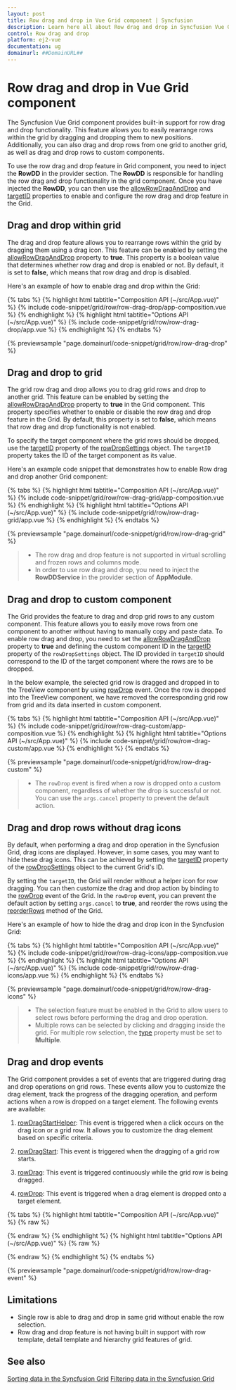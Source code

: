 ```yaml
---
layout: post
title: Row drag and drop in Vue Grid component | Syncfusion
description: Learn here all about Row drag and drop in Syncfusion Vue Grid component of Syncfusion Essential JS 2 and more.
control: Row drag and drop 
platform: ej2-vue
documentation: ug
domainurl: ##DomainURL##
---
```


# Row drag and drop in Vue Grid component

The Syncfusion Vue Grid component provides built-in support for row drag and drop functionality. This feature allows you to easily rearrange rows within the grid by dragging and dropping them to new positions. Additionally, you can also drag and drop rows from one grid to another grid, as well as drag and drop rows to custom components.

To use the row drag and drop feature in Grid component, you need to inject the **RowDD** in the provider section. The **RowDD** is responsible for handling the row drag and drop functionality in the grid component. Once you have injected the ****RowDD****, you can then use the [allowRowDragAndDrop](https://ej2.syncfusion.com/vue/documentation/api/grid/#allowrowdraganddrop) and [targetID](https://ej2.syncfusion.com/vue/documentation/api/grid/rowDropSettings/#targetid) properties to enable and configure the row drag and drop feature in the Grid.

## Drag and drop within grid  

The drag and drop feature allows you to rearrange rows within the grid by dragging them using a drag icon. This feature can be enabled by setting the [allowRowDragAndDrop](https://ej2.syncfusion.com/vue/documentation/api/grid/#allowrowdraganddrop) property to **true**. This property is a boolean value that determines whether row drag and drop is enabled or not. By default, it is set to **false**, which means that row drag and drop is disabled.

Here's an example of how to enable drag and drop within the Grid:

{% tabs %}
{% highlight html tabtitle="Composition API (~/src/App.vue)" %}
{% include code-snippet/grid/row/row-drag-drop/app-composition.vue %}
{% endhighlight %}
{% highlight html tabtitle="Options API (~/src/App.vue)" %}
{% include code-snippet/grid/row/row-drag-drop/app.vue %}
{% endhighlight %}
{% endtabs %}
        
{% previewsample "page.domainurl/code-snippet/grid/row/row-drag-drop" %}

## Drag and drop to grid 

The grid row drag and drop allows you to drag grid rows and drop to another grid. This feature can be enabled by setting the [allowRowDragAndDrop](https://ej2.syncfusion.com/vue/documentation/api/grid/#allowrowdraganddrop) property to **true** in the Grid component. This property specifies whether to enable or disable the row drag and drop feature in the Grid. By default, this property is set to **false**, which means that row drag and drop functionality is not enabled.

To specify the target component where the grid rows should be dropped, use the [targetID](https://ej2.syncfusion.com/vue/documentation/api/grid/rowDropSettings/#targetid) property of the [rowDropSettings](https://ej2.syncfusion.com/vue/documentation/api/grid/rowDropSettings/) object. The `targetID` property takes the ID of the target component as its value.

Here's an example code snippet that demonstrates how to enable Row drag and drop another Grid component:

{% tabs %}
{% highlight html tabtitle="Composition API (~/src/App.vue)" %}
{% include code-snippet/grid/row/row-drag-grid/app-composition.vue %}
{% endhighlight %}
{% highlight html tabtitle="Options API (~/src/App.vue)" %}
{% include code-snippet/grid/row/row-drag-grid/app.vue %}
{% endhighlight %}
{% endtabs %}
        
{% previewsample "page.domainurl/code-snippet/grid/row/row-drag-grid" %}

> * The row drag and drop feature is not supported in virtual scrolling and frozen rows and columns mode.
> * In order to use row drag and drop, you need to inject the **RowDDService** in the provider section of **AppModule**.

## Drag and drop to custom component 

The Grid provides the feature to drag and drop grid rows to any custom component. This feature allows you to easily move rows from one component to another without having to manually copy and paste data. To enable row drag and drop, you need to set the [allowRowDragAndDrop](https://ej2.syncfusion.com/vue/documentation/api/grid/#allowrowdraganddrop) property to **true** and defining the custom component ID in the [targetID](https://ej2.syncfusion.com/vue/documentation/api/grid/rowDropSettings/#targetid) property of the `rowDropSettings` object. The ID provided in `targetID` should correspond to the ID of the target component where the rows are to be dropped.

In the below example, the selected grid row is dragged and dropped in to the TreeView component by using [rowDrop](https://ej2.syncfusion.com/vue/documentation/api/grid/#rowdrop) event. Once the row is dropped into the TreeView component, we have removed the corresponding grid row from grid and its data inserted in custom component. 

{% tabs %}
{% highlight html tabtitle="Composition API (~/src/App.vue)" %}
{% include code-snippet/grid/row/row-drag-custom/app-composition.vue %}
{% endhighlight %}
{% highlight html tabtitle="Options API (~/src/App.vue)" %}
{% include code-snippet/grid/row/row-drag-custom/app.vue %}
{% endhighlight %}
{% endtabs %}
        
{% previewsample "page.domainurl/code-snippet/grid/row/row-drag-custom" %}

> * The `rowDrop` event is fired when a row is dropped onto a custom component, regardless of whether the drop is successful or not. You can use the `args.cancel` property to prevent the default action.

## Drag and drop rows without drag icons

By default, when performing a drag and drop operation in the Syncfusion Grid, drag icons are displayed. However, in some cases, you may want to hide these drag icons. This can be achieved by setting the [targetID](https://ej2.syncfusion.com/vue/documentation/api/grid/rowDropSettings/#targetid) property of the [rowDropSettings](https://ej2.syncfusion.com/vue/documentation/api/grid/rowDropSettings/) object to the current Grid's ID.

By setting the `targetID`, the Grid will render without a helper icon for row dragging. You can then customize the drag and drop action by binding to the [rowDrop](https://ej2.syncfusion.com/vue/documentation/api/grid/#rowdrop) event of the Grid. In the `rowDrop` event, you can prevent the default action by setting `args.cancel` to **true**, and reorder the rows using the [reorderRows](https://ej2.syncfusion.com/vue/documentation/api/grid/#reorderrows) method of the Grid.

Here's an example of how to hide the drag and drop icon in the Syncfusion Grid:

{% tabs %}
{% highlight html tabtitle="Composition API (~/src/App.vue)" %}
{% include code-snippet/grid/row/row-drag-icons/app-composition.vue %}
{% endhighlight %}
{% highlight html tabtitle="Options API (~/src/App.vue)" %}
{% include code-snippet/grid/row/row-drag-icons/app.vue %}
{% endhighlight %}
{% endtabs %}
        
{% previewsample "page.domainurl/code-snippet/grid/row/row-drag-icons" %}

> * The selection feature must be enabled in the Grid to allow users to select rows before performing the drag and drop operation.
> * Multiple rows can be selected by clicking and dragging inside the grid. For multiple row selection, the [type](https://ej2.syncfusion.com/vue/documentation/api/grid/selectionSettings/#type) property must be set to **Multiple**.

## Drag and drop events

The Grid component provides a set of events that are triggered during drag and drop operations on grid rows. These events allow you to customize the drag element, track the progress of the dragging operation, and perform actions when a row is dropped on a target element. The following events are available:

1. [rowDragStartHelper](https://ej2.syncfusion.com/vue/documentation/api/grid/#rowdragstarthelper): This event is triggered when a click occurs on the drag icon or a grid row. It allows you to customize the drag element based on specific criteria.

2. [rowDragStart](https://ej2.syncfusion.com/vue/documentation/api/grid/#rowdragstart): This event is triggered when the dragging of a grid row starts.

3. [rowDrag](https://ej2.syncfusion.com/vue/documentation/api/grid/#rowdrag): This event is triggered continuously while the grid row is being dragged.

4. [rowDrop](https://ej2.syncfusion.com/vue/documentation/api/grid/#rowdrop): This event is triggered when a drag element is dropped onto a target element.

{% tabs %}
{% highlight html tabtitle="Composition API (~/src/App.vue)" %}
{% raw %}
<template>
  <div id="app">
    <div style="text-align:center">
      <p style="color:red;" id="message">{{ message }}</p>
    </div>
    <ejs-grid ref="grid" :dataSource="data" :allowPaging="true" :allowRowDragAndDrop="true"
      :rowDragStartHelper="rowDragStartHelper" :selectionSettings="selectOptions" id="Grid" :rowDrop="rowDrop"
      :rowDragStart="rowDragStart" :rowDrag="rowDrag">
      <e-columns>
        <e-column field="OrderID" headerText="Order ID" width="120" textAlign="Right"></e-column>
        <e-column field="CustomerID" headerText="Customer Name" width="130"></e-column>
        <e-column field="OrderDate" headerText="Order Date" width="120" format="yMd" textAlign="Right"></e-column>
        <e-column field="Freight" headerText="Freight" width="120" format="C2" textAlign="Right"></e-column>
        <e-column field="ShipCity" headerText="Ship City" width="120"></e-column>
        <e-column field="ShipCountry" headerText="Ship Country" width="120"></e-column>
      </e-columns>
    </ejs-grid>
  </div>
</template>
<script setup>
import { provide, ref } from "vue";
import { GridComponent as EjsGrid, ColumnDirective as EColumn, ColumnsDirective as EColumns, RowDD, Selection, Page } from "@syncfusion/ej2-vue-grids";
import { employeeData } from "./datasource.js";
const grid = ref(null);
const data = employeeData;
const selectOptions = { type: "Multiple" };
const rowDropOptions = { targetID: "Grid" };
let message = "";
const rowDragStartHelper = function (args) {
  message = `rowDragStartHelper event triggered`;
  if (args.data[0].OrderID === 10248) {
    args.cancel = true;
  }
}
const rowDrop = function (args) {
  message = `rowDragStart event triggered`;
  args.cancel = true;
}
const rowDragStart = function (args) {
  message = `rowDrag event triggered`;
  args.rows.forEach((row) => {
    row.classList.add("drag-limit");
  });
}
const rowDrag = function (args) {
  message = `rowDrop event triggered`;
  const value = [];
  for (let r = 0; r < args.rows.length; r++) {
    value.push(args.fromIndex + r);
  }
  grid.value.$el.ej2_instances[0].reorderRows(value, args.dropIndex);
}
provide('grid', [RowDD, Page, Selection]);
</script>

<style>
@import "../node_modules/@syncfusion/ej2-base/styles/tailwind.css";
@import "../node_modules/@syncfusion/ej2-buttons/styles/tailwind.css";
@import "../node_modules/@syncfusion/ej2-calendars/styles/tailwind.css";
@import "../node_modules/@syncfusion/ej2-dropdowns/styles/tailwind.css";
@import "../node_modules/@syncfusion/ej2-inputs/styles/tailwind.css";
@import "../node_modules/@syncfusion/ej2-navigations/styles/tailwind.css";
@import "../node_modules/@syncfusion/ej2-popups/styles/tailwind.css";
@import "../node_modules/@syncfusion/ej2-splitbuttons/styles/tailwind.css";
@import "../node_modules/@syncfusion/ej2-vue-grids/styles/tailwind.css";

.drag-limit .e-rowcell {
  border: 1px solid red;
}
</style>
{% endraw %}
{% endhighlight %}
{% highlight html tabtitle="Options API (~/src/App.vue)" %}
{% raw %}
<template>
  <div id="app">
    <div style="text-align:center">
      <p style="color:red;" id="message">{{ message }}</p>
    </div>
    <ejs-grid ref="grid" :dataSource="data" :allowPaging="true" 
    :allowRowDragAndDrop="true" :rowDragStartHelper="rowDragStartHelper"
    :selectionSettings="selectOptions" 
    id="Grid" :rowDrop="rowDrop"  :rowDragStart="rowDragStart" :rowDrag="rowDrag">
      <e-columns>
        <e-column field="OrderID" headerText="Order ID" width="120" textAlign="Right"></e-column>
        <e-column field="CustomerID" headerText="Customer Name" width="130"></e-column>
        <e-column field="OrderDate" headerText="Order Date" width="120" format="yMd" textAlign="Right"></e-column>
        <e-column field="Freight" headerText="Freight" width="120" format="C2" textAlign="Right"></e-column>
        <e-column field="ShipCity" headerText="Ship City" width="120"></e-column>
        <e-column field="ShipCountry" headerText="Ship Country" width="120"></e-column>
      </e-columns>
    </ejs-grid>
  </div>
</template>
<script>
import { GridComponent, ColumnsDirective, ColumnDirective, RowDD, Selection, Page } from "@syncfusion/ej2-vue-grids";
import { employeeData } from "./datasource.js";
export default {
name: "App",
components: {
"ejs-grid":GridComponent,
"e-columns":ColumnsDirective,
"e-column":ColumnDirective
},
  data() {
    return {
      data: employeeData,
      selectOptions: { type: "Multiple" },
      rowDropOptions: { targetID: "Grid" },
      message: "",
    };
  },
  methods: {
    rowDragStartHelper: function (args) {
      this.message = `rowDragStartHelper event triggered`;
      if (args.data[0].OrderID === 10248) {
        args.cancel = true;
      }
    },
    rowDrop: function (args) {
      this.message = `rowDragStart event triggered`;
      args.cancel = true;
    },
    rowDragStart: function (args) {
      this.message = `rowDrag event triggered`;
      args.rows.forEach((row) => {
        row.classList.add("drag-limit");
      });
    },
    rowDrag: function (args) {
      this.message = `rowDrop event triggered`;
      const value = [];
      for (let r = 0; r < args.rows.length; r++) {
        value.push(args.fromIndex + r);
      }
      this.$refs.grid.$el.ej2_instances[0].reorderRows(value, args.dropIndex);
    },
  },
  provide: {
    grid: [RowDD, Page, Selection],
  },
};
</script>

<style>
@import "../node_modules/@syncfusion/ej2-base/styles/tailwind.css";
@import "../node_modules/@syncfusion/ej2-buttons/styles/tailwind.css";
@import "../node_modules/@syncfusion/ej2-calendars/styles/tailwind.css";
@import "../node_modules/@syncfusion/ej2-dropdowns/styles/tailwind.css";
@import "../node_modules/@syncfusion/ej2-inputs/styles/tailwind.css";
@import "../node_modules/@syncfusion/ej2-navigations/styles/tailwind.css";
@import "../node_modules/@syncfusion/ej2-popups/styles/tailwind.css";
@import "../node_modules/@syncfusion/ej2-splitbuttons/styles/tailwind.css";
@import "../node_modules/@syncfusion/ej2-vue-grids/styles/tailwind.css";
.drag-limit .e-rowcell {
  border: 1px solid red;
}
</style>
{% endraw %}
{% endhighlight %}
{% endtabs %}
        
{% previewsample "page.domainurl/code-snippet/grid/row/row-drag-event" %}

## Limitations

* Single row is able to drag and drop in same grid without enable the row selection.
* Row drag and drop feature is not having built in support with row template, detail template and hierarchy grid features of grid.

## See also

[Sorting data in the Syncfusion Grid](https://ej2.syncfusion.com/vue/documentation/grid/sorting)
[Filtering data in the Syncfusion Grid](https://ej2.syncfusion.com/vue/documentation/grid/filtering/filtering)